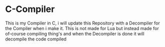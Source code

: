 # C-Compiler
This is my Compiler in C, i will update this Repository with a Decompiler for the Compiler when i make it. This is not made for Lua but instead made for of-course compiling thing's and when the Decompiler is done it will decompile the code compiled
